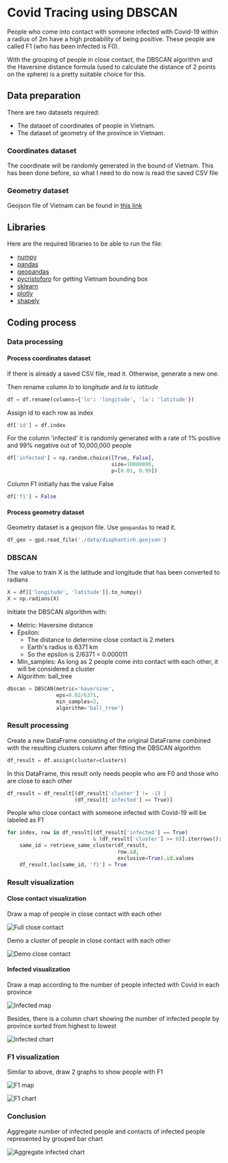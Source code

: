 # Covid Tracing using DBSCAN

People who come into contact with someone infected with Covid-19 within a radius of 2m have a high probability of being positive.
These people are called F1 (who has been infected is F0).

With the grouping of people in close contact, the DBSCAN algorithm and the Haversine distance formula (used to calculate the distance of 2 points on the sphere) is a pretty suitable choice for this.

## Data preparation

There are two datasets required:

- The dataset of coordinates of people in Vietnam.
- The dataset of geometry of the province in Vietnam.

### Coordinates dataset

The coordinate will be randomly generated in the bound of Vietnam. This has been done before, so what I need to do now is read the saved CSV file

### Geometry dataset

Geojson file of Vietnam can be found in
[this link](<https://data.opendevelopmentmekong.net/vi/dataset/a-phn-tnh/resource/234169fb-ae73-4f23-bbd4-ff20a4fca401>)

## Libraries

Here are the required libraries to be able to run the file:

- [numpy](https://numpy.org/)
- [pandas](https://pandas.pydata.org/)
- [geopandas](https://geopandas.org/)
- [pycristoforo](https://github.com/AleNegrini/PyCristoforo) for getting Vietnam bounding box
- [sklearn](https://scikit-learn.org/)
- [plotly](https://plot.ly/)
- [shapely](https://shapely.readthedocs.io/)

## Coding process

### Data processing

#### Process coordinates dataset

If there is already a saved CSV file, read it. Otherwise, generate a new one.

Then rename column *lo* to *longitude* and *la* to *latitude*

```python
df = df.rename(columns={'lo': 'longitude', 'la': 'latitude'})
```

Assign id to each row as index

```python
df['id'] = df.index
```

For the column 'infected' it is randomly generated with a rate of 1% positive and 99% negative out of 10,000,000 people

```python
df['infected'] = np.random.choice([True, False],
                                  size=10000000,
                                  p=[0.01, 0.99])
```

Column F1 initially has the value False

```python
df['f1'] = False
```

#### Process geometry dataset

Geometry dataset is a geojson file.
Use `geopandas` to read it.

```python
df_geo = gpd.read_file('./data/diaphantinh.geojson')
```

### DBSCAN

The value to train X is the latitude and longitude that has been converted to radians

```python
X = df[['longitude', 'latitude']].to_numpy()
X = np.radians(X)
```

Initiate the DBSCAN algorithm with:

- Metric: Haversine distance
- Epsilon:
  - The distance to determine close contact is 2 meters
  - Earth's radius is 6371 km
  - So the epsilon is 2/6371 = 0.000011
- Min_samples: As long as 2 people come into contact with each other, it will be considered a cluster
- Algorithm: ball_tree

```python
dbscan = DBSCAN(metric='haversine',
                eps=0.02/6371,
                min_samples=2,
                algorithm='ball_tree')
```

### Result processing

Create a new DataFrame consisting of the original DataFrame combined with the resulting clusters column after fitting the DBSCAN algorithm

```python
df_result = df.assign(cluster=clusters)
```

In this DataFrame, this result only needs people who are F0 and those who are close to each other

```python
df_result = df_result[(df_result['cluster'] != -1) |
                      (df_result['infected'] == True)]
```

People who close contact with someone infected with Covid-19 will be labeled as F1

```python
for index, row in df_result[(df_result['infected'] == True)
                            & (df_result['cluster'] >= 0)].iterrows():
    same_id = retrieve_same_cluster(df_result,
                                    row.id,
                                    exclusive=True).id.values
    df_result.loc[same_id, 'f1'] = True
```

### Result visualization

#### Close contact visualization

Draw a map of people in close contact with each other

![Full close contact](images/close_contact.png)

Demo a cluster of people in close contact with each other

![Demo close contact](images/demo_close_contact.png)

#### Infected visualization

Draw a map according to the number of people infected with Covid in each province

![Infected map](images/infected_map.png)

Besides, there is a column chart showing the number of infected people by province sorted from highest to lowest

![Infected chart](images/infected_chart.png)

### F1 visualization

Similar to above, draw 2 graphs to show people with F1

![F1 map](images/f1_map.png)

![F1 chart](images/f1_chart.png)

### Conclusion

Aggregate number of infected people and contacts of infected people represented by grouped bar chart

![Aggregate infected chart](images/aggregate_infected_chart.png)
